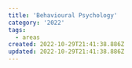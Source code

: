 ```yaml
---
title: 'Behavioural Psychology'
category: '2022'
tags:
  - areas
created: 2022-10-29T21:41:38.886Z
updated: 2022-10-29T21:41:38.886Z
---
```


